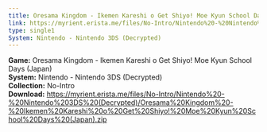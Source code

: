 ```yaml
---
title: Oresama Kingdom - Ikemen Kareshi o Get Shiyo! Moe Kyun School Days (Japan)
link: https://myrient.erista.me/files/No-Intro/Nintendo%20-%20Nintendo%203DS%20(Decrypted)/Oresama%20Kingdom%20-%20Ikemen%20Kareshi%20o%20Get%20Shiyo!%20Moe%20Kyun%20School%20Days%20(Japan).zip
type: single1
System: Nintendo - Nintendo 3DS (Decrypted)
---
```

<b>Game:</b> Oresama Kingdom - Ikemen Kareshi o Get Shiyo! Moe Kyun School Days (Japan)<br>
<b>System:</b> Nintendo - Nintendo 3DS (Decrypted)<br>
<b>Collection:</b> No-Intro<br>
<b>Download:</b> https://myrient.erista.me/files/No-Intro/Nintendo%20-%20Nintendo%203DS%20(Decrypted)/Oresama%20Kingdom%20-%20Ikemen%20Kareshi%20o%20Get%20Shiyo!%20Moe%20Kyun%20School%20Days%20(Japan).zip